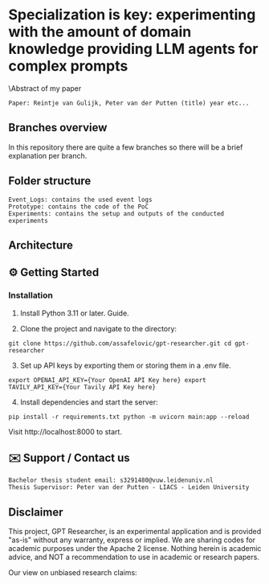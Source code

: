 # Specialization is key: experimenting with the amount of domain knowledge providing LLM agents for complex prompts

\Abstract of my paper

    Paper: Reintje van Gulijk, Peter van der Putten (title) year etc...

## Branches overview
In this repository there are quite a few branches so there will be a brief explanation per branch.

## Folder structure

    Event_Logs: contains the used event logs
    Prototype: contains the code of the PoC
    Experiments: contains the setup and outputs of the conducted experiments

## Architecture
## ⚙️ Getting Started
### Installation

1. Install Python 3.11 or later. Guide.

2. Clone the project and navigate to the directory:

`git clone https://github.com/assafelovic/gpt-researcher.git
cd gpt-researcher`

3. Set up API keys by exporting them or storing them in a .env file.

`export OPENAI_API_KEY={Your OpenAI API Key here}
export TAVILY_API_KEY={Your Tavily API Key here}`

4. Install dependencies and start the server:

`pip install -r requirements.txt
python -m uvicorn main:app --reload`

Visit http://localhost:8000 to start.

## ✉️ Support / Contact us

    Bachelor thesis student email: s3291480@vuw.leidenuniv.nl
    Thesis Supervisor: Peter van der Putten - LIACS - Leiden University

## Disclaimer

This project, GPT Researcher, is an experimental application and is provided "as-is" without any warranty, express or implied. We are sharing codes for academic purposes under the Apache 2 license. Nothing herein is academic advice, and NOT a recommendation to use in academic or research papers.

Our view on unbiased research claims:

    

